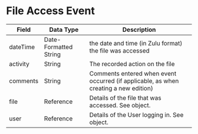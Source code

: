 # File Access Event

| Field | Data Type | Description |
|  --- |  --- |  --- | 
| dateTime | Date\-Formatted String | the date and time \(in Zulu format\) the file was accessed |
| activity | String | The recorded action on the file |
| comments | String | Comments entered when event occurred \(if applicable, as when creating a new edition\) |
| file | Reference | Details of the file that was accessed. See  object. |
| user | Reference | Details of the User logging in. See  object. |


